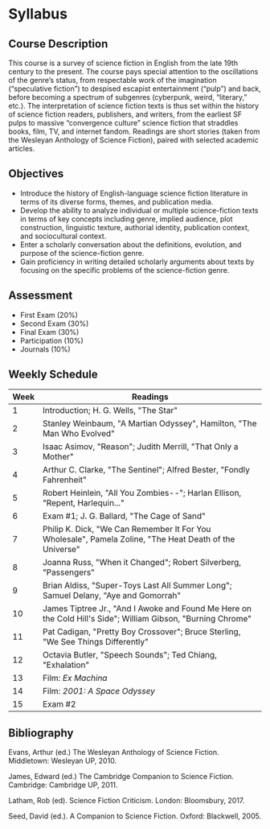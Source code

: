 # Syllabus

## Course Description

This course is a survey of science fiction in English from the late 19th century to the present. The course pays special attention to the oscillations of the genre’s status, from respectable work of the imagination (“speculative fiction”) to despised escapist entertainment (“pulp”) and back, before becoming a spectrum of subgenres (cyberpunk, weird, “literary,” etc.). The interpretation of science fiction texts is thus set within the history of science fiction readers, publishers, and writers, from the earliest SF pulps to massive “convergence culture” science fiction that straddles books, film, TV, and internet fandom. Readings are short stories (taken from the Wesleyan Anthology of Science Fiction), paired with selected academic articles.

## Objectives

- Introduce the history of English-language science fiction literature in terms of its diverse forms, themes, and publication media.
- Develop the ability to analyze individual or multiple science-fiction texts in terms of key concepts including genre, implied audience, plot construction, linguistic texture, authorial identity, publication context, and sociocultural context.
- Enter a scholarly conversation about the definitions, evolution, and purpose of the science-fiction genre.
- Gain proficiency in writing detailed scholarly arguments about texts by focusing on the specific problems of the science-fiction genre.

## Assessment

- First Exam (20%)
- Second Exam (30%)
- Final Exam (30%)
- Participation (10%)
- Journals (10%)

## Weekly Schedule

| Week | Readings                                                     |
| ---- | ------------------------------------------------------------ |
| 1    | Introduction; H. G. Wells, "The Star"                        |
| 2    | Stanley Weinbaum, "A Martian Odyssey", Hamilton, "The Man Who Evolved" |
| 3    | Isaac Asimov, "Reason"; Judith Merrill, "That Only a Mother" |
| 4    | Arthur C. Clarke, "The Sentinel"; Alfred Bester, "Fondly Fahrenheit" |
| 5    | Robert Heinlein, "All You Zombies--"; Harlan Ellison, "Repent, Harlequin..." |
| 6    | Exam #1; J. G. Ballard, "The Cage of Sand"                   |
| 7    | Philip K. Dick, "We Can Remember It For You Wholesale", Pamela Zoline, "The Heat Death of the Universe" |
| 8    | Joanna Russ, "When it Changed"; Robert Silverberg, "Passengers" |
| 9    | Brian Aldiss, "Super-Toys Last All Summer Long"; Samuel Delany, "Aye and Gomorrah" |
| 10   | James Tiptree Jr., "And I Awoke and Found Me Here on the Cold Hill's Side"; William Gibson, "Burning Chrome" |
| 11   | Pat Cadigan, "Pretty Boy Crossover"; Bruce Sterling, "We See Things Differently" |
| 12   | Octavia Butler, "Speech Sounds"; Ted Chiang, "Exhalation"    |
| 13   | Film: *Ex Machina*                                           |
| 14   | Film: *2001: A Space Odyssey*                                |
| 15   | Exam #2                                                      |



## Bibliography

Evans, Arthur (ed.) The Wesleyan Anthology of Science Fiction. Middletown: Wesleyan UP, 2010.

James, Edward (ed.) The Cambridge Companion to Science Fiction. Cambridge: Cambridge UP, 2011.

Latham, Rob (ed). Science Fiction Criticism. London: Bloomsbury, 2017.

Seed, David (ed.). A Companion to Science Fiction. Oxford: Blackwell, 2005.